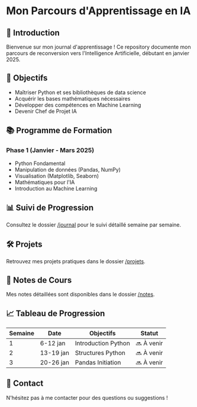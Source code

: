 # Mon Parcours d'Apprentissage en IA

## 👋 Introduction
Bienvenue sur mon journal d'apprentissage ! Ce repository documente mon parcours de reconversion vers l'Intelligence Artificielle, débutant en janvier 2025.

## 🎯 Objectifs
- Maîtriser Python et ses bibliothèques de data science
- Acquérir les bases mathématiques nécessaires
- Développer des compétences en Machine Learning
- Devenir Chef de Projet IA

## 📚 Programme de Formation

### Phase 1 (Janvier - Mars 2025)
- Python Fondamental
- Manipulation de données (Pandas, NumPy)
- Visualisation (Matplotlib, Seaborn)
- Mathématiques pour l'IA
- Introduction au Machine Learning

## 📊 Suivi de Progression
Consultez le dossier [/journal](/journal) pour le suivi détaillé semaine par semaine.

## 🛠️ Projets
Retrouvez mes projets pratiques dans le dossier [/projets](/projets).

## 📝 Notes de Cours
Mes notes détaillées sont disponibles dans le dossier [/notes](/notes).

## 📈 Tableau de Progression
| Semaine | Date | Objectifs | Statut |
|---------|------|-----------|--------|
| 1 | 6-12 jan | Introduction Python | 🔜 À venir |
| 2 | 13-19 jan | Structures Python | 🔜 À venir |
| 3 | 20-26 jan | Pandas Initiation | 🔜 À venir |

## 🤝 Contact
N'hésitez pas à me contacter pour des questions ou suggestions !
